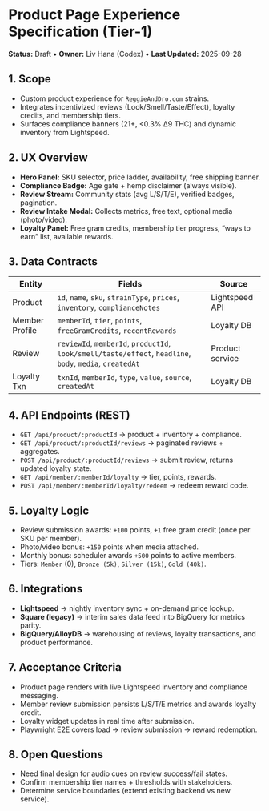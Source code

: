 # Product Page Experience Specification (Tier-1)

**Status:** Draft • **Owner:** Liv Hana (Codex) • **Last Updated:** 2025-09-28

## 1. Scope

- Custom product experience for `ReggieAndDro.com` strains.
- Integrates incentivized reviews (Look/Smell/Taste/Effect), loyalty credits, and membership tiers.
- Surfaces compliance banners (21+, <0.3% Δ9 THC) and dynamic inventory from Lightspeed.

## 2. UX Overview

- **Hero Panel:** SKU selector, price ladder, availability, free shipping banner.
- **Compliance Badge:** Age gate + hemp disclaimer (always visible).
- **Review Stream:** Community stats (avg L/S/T/E), verified badges, pagination.
- **Review Intake Modal:** Collects metrics, free text, optional media (photo/video).
- **Loyalty Panel:** Free gram credits, membership tier progress, “ways to earn” list, available rewards.

## 3. Data Contracts

| Entity | Fields | Source |
|--------|--------|--------|
| Product | `id`, `name`, `sku`, `strainType`, `prices`, `inventory`, `complianceNotes` | Lightspeed API |
| Member Profile | `memberId`, `tier`, `points`, `freeGramCredits`, `recentRewards` | Loyalty DB |
| Review | `reviewId`, `memberId`, `productId`, `look/smell/taste/effect`, `headline`, `body`, `media`, `createdAt` | Product service |
| Loyalty Txn | `txnId`, `memberId`, `type`, `value`, `source`, `createdAt` | Loyalty DB |

## 4. API Endpoints (REST)

- `GET /api/product/:productId` → product + inventory + compliance.
- `GET /api/product/:productId/reviews` → paginated reviews + aggregates.
- `POST /api/product/:productId/reviews` → submit review, returns updated loyalty state.
- `GET /api/member/:memberId/loyalty` → tier, points, rewards.
- `POST /api/member/:memberId/loyalty/redeem` → redeem reward code.

## 5. Loyalty Logic

- Review submission awards: `+100` points, `+1` free gram credit (once per SKU per member).
- Photo/video bonus: `+150` points when media attached.
- Monthly bonus: scheduler awards `+500` points to active members.
- Tiers: `Member` (0), `Bronze (5k)`, `Silver (15k)`, `Gold (40k)`.

## 6. Integrations

- **Lightspeed** → nightly inventory sync + on-demand price lookup.
- **Square (legacy)** → interim sales data feed into BigQuery for metrics parity.
- **BigQuery/AlloyDB** → warehousing of reviews, loyalty transactions, and product performance.

## 7. Acceptance Criteria

- Product page renders with live Lightspeed inventory and compliance messaging.
- Member review submission persists L/S/T/E metrics and awards loyalty credit.
- Loyalty widget updates in real time after submission.
- Playwright E2E covers load → review submission → reward redemption.

## 8. Open Questions

- Need final design for audio cues on review success/fail states.
- Confirm membership tier names + thresholds with stakeholders.
- Determine service boundaries (extend existing backend vs new service).

<!-- Last verified: 2025-10-02 -->
